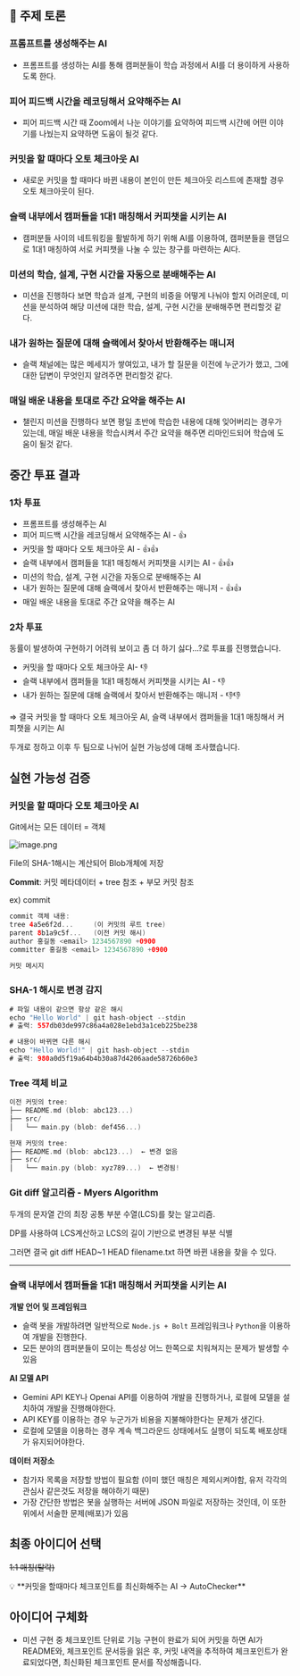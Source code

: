 ## 🧠 주제 토론

### 프롬프트를 생성해주는 AI

- 프롬프트를 생성하는 AI를 통해 캠퍼분들이 학습 과정에서 AI를 더 용이하게 사용하도록 한다.

### 피어 피드백 시간을 레코딩해서 요약해주는 AI

- 피어 피드백 시간 때 Zoom에서 나눈 이야기를 요약하여 피드백 시간에 어떤 이야기를 나눴는지 요약하면 도움이 될것 같다.

### 커밋을 할 때마다 오토 체크아웃 AI

- 새로운 커밋을 할 때마다 바뀐 내용이 본인이 만든 체크아웃 리스트에 존재할 경우 오토 체크아웃이 된다.

### 슬랙 내부에서 캠퍼들을 1대1 매칭해서 커피챗을 시키는 AI

- 캠퍼분들 사이의 네트워킹을 활발하게 하기 위해 AI를 이용하여, 캠퍼분들을 랜덤으로 1대1 매칭하여 서로 커피챗을 나눌 수 있는 창구를 마련하는 AI다.

### 미션의 학습, 설계, 구현 시간을 자동으로 분배해주는 AI

- 미션을 진행하다 보면 학습과 설계, 구현의 비중을 어떻게 나눠야 할지 어려운데, 미션을 분석하여 해당 미션에 대한 학습, 설계, 구현 시간을 분배해주면 편리할것 같다.

### 내가 원하는 질문에 대해 슬랙에서 찾아서 반환해주는 매니저

- 슬랙 채널에는 많은 메세지가 쌓여있고, 내가 할 질문을 이전에 누군가가 했고, 그에 대한 답변이 무엇인지 알려주면 편리할것 같다.

### 매일 배운 내용을 토대로 주간 요약을 해주는 AI

- 챌린지 미션을 진행하다 보면 평일 초반에 학습한 내용에 대해 잊어버리는 경우가 있는데, 매일 배운 내용을 학습시켜서 주간 요약을 해주면 리마인드되어 학습에 도움이 될것 같다.

## 중간 투표 결과

### 1차 투표

- 프롬프트를 생성해주는 AI
- 피어 피드백 시간을 레코딩해서 요약해주는 AI - 👍
- 커밋을 할 때마다 오토 체크아웃 AI - 👍👍
- 슬랙 내부에서 캠퍼들을 1대1 매칭해서 커피챗을 시키는 AI - 👍👍
- 미션의 학습, 설계, 구현 시간을 자동으로 분배해주는 AI
- 내가 원하는 질문에 대해 슬랙에서 찾아서 반환해주는 매니저 - 👍👍
- 매일 배운 내용을 토대로 주간 요약을 해주는 AI

### 2차 투표

동률이 발생하여 구현하기 어려워 보이고 좀 더 하기 싫다…?로 투표를 진행했습니다. 

- 커밋을 할 때마다 오토 체크아웃 AI- 👎
- 슬랙 내부에서 캠퍼들을 1대1 매칭해서 커피챗을 시키는 AI -  👎
- 내가 원하는 질문에 대해 슬랙에서 찾아서 반환해주는 매니저 - 👎👎

⇒ 결국 커밋을 할 때마다 오토 체크아웃 AI, 슬랙 내부에서 캠퍼들을 1대1 매칭해서 커피챗을 시키는 AI 

두개로 정하고 이후 두 팀으로 나뉘어 실현 가능성에 대해 조사했습니다. 

## 실현 가능성 검증

### 커밋을 할 때마다 오토 체크아웃 AI

Git에서는 모든 데이터 = 객체

![image.png](attachment:9d01e4be-97e3-4402-94ca-6cd3bae2970e:image.png)

File의 SHA-1해시는 계산되어 Blob개체에 저장

**Commit**: 커밋 메타데이터 + tree 참조 + 부모 커밋 참조

ex) commit

```swift
commit 객체 내용:
tree 4a5e6f2d...     (이 커밋의 루트 tree)
parent 8b1a9c5f...   (이전 커밋 해시)
author 홍길동 <email> 1234567890 +0900
committer 홍길동 <email> 1234567890 +0900

커밋 메시지
```

### SHA-1 해시로 변경 감지

```swift
# 파일 내용이 같으면 항상 같은 해시
echo "Hello World" | git hash-object --stdin
# 출력: 557db03de997c86a4a028e1ebd3a1ceb225be238

# 내용이 바뀌면 다른 해시
echo "Hello World!" | git hash-object --stdin  
# 출력: 980a0d5f19a64b4b30a87d4206aade58726b60e3
```

### Tree 객체 비교

```swift
이전 커밋의 tree:
├── README.md (blob: abc123...)
├── src/
│   └── main.py (blob: def456...)

현재 커밋의 tree:
├── README.md (blob: abc123...)  ← 변경 없음
├── src/
│   └── main.py (blob: xyz789...)  ← 변경됨!
```

### Git diff 알고리즘 - **Myers Algorithm**

두개의 문자열 간의 최장 공통 부분 수열(LCS)를 찾는 알고리즘.

DP를 사용하여 LCS계산하고 LCS의 길이 기반으로 변경된 부분 식별

그러면 결국 git diff HEAD~1 HEAD filename.txt 하면 바뀐 내용을 찾을 수 있다.

---

### 슬랙 내부에서 캠퍼들을 1대1 매칭해서 커피챗을 시키는 AI

**개발 언어 및 프레임워크**

- 슬랙 봇을 개발하려면 일반적으로 `Node.js + Bolt` 프레임워크나 `Python`을 이용하여 개발을 진행한다.
- 모든 분야의 캠퍼분들이 모이는 특성상 어느 한쪽으로 치워쳐지는 문제가 발생할 수 있음

**AI 모델 API**

- Gemini API KEY나 Openai API를 이용하여 개발을 진행하거나, 로컬에 모델을 설치하여 개발을 진행해야한다.
- API KEY를 이용하는 경우 누군가가 비용을 지불해야한다는 문제가 생긴다.
- 로컬에 모델을 이용하는 경우 계속 백그라운드 상태에서도 실행이 되도록 배포상태가 유지되어야한다.

 

**데이터 저장소**

- 참가자 목록을 저장할 방법이 필요함 (이미 했던 매칭은 제외시켜야함, 유저 각각의 관심사 같은것도 저장을 해야하기 때문)
- 가장 간단한 방법은 봇을 실행하는 서버에 JSON 파일로 저장하는 것인데, 이 또한 위에서 서술한 문제(배포)가 있음

## 최종 아이디어 선택

~~1:1 매칭(탈락)~~

<aside>
💡 **커밋을 할때마다 체크포인트를 최신화해주는 AI → AutoChecker**
</aside>

## 아이디어 구체화

- 미션 구현 중 체크포인트 단위로 기능 구현이 완료가 되어 커밋을 하면 AI가 README와, 체크포인트 문서등을 읽은 후, 커밋 내역을 추적하여 체크포인트가 완료되었다면, 최신화된 체크포인트 문서를 작성해줍니다.
